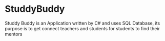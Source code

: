 # StuddyBuddy
Studdy Buddy is an Application written by C# and uses SQL Database, its purpose is to get connect teachers and students for students to find their mentors
